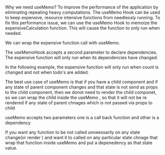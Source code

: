 Why we need useMemo?
To improve the performance of the application by eliminating repeating heavy computations.
The useMemo Hook can be used to keep expensive, resource intensive functions from needlessly running.
To fix this performance issue, we can use the useMemo Hook to memoize the expensiveCalculation function. This will cause the function to only run when needed.

We can wrap the expensive function call with useMemo.

The useMemoHook accepts a second parameter to declare dependencies. The expensive function will only run when its dependencies have changed.

In the following example, the expensive function will only run when count is changed and not when todo's are added.

The best use case of useMemo is that if you have a child component and if any state of parent component changes and that state is not send as props to the child component, then we donot need to render the child componet, so we can wrap the child inside the useMemo , so that it will not be re rendered if any state of parent chnages which is not passed via props to child

useMemo accepts two parameters one is a call back function and other is a dependency

If you want any function to be not called unneessarily on any state change(or render ) and want it to called on any particular state chnage that wrap that function inside useMemo and put a depenedency as that state value.
